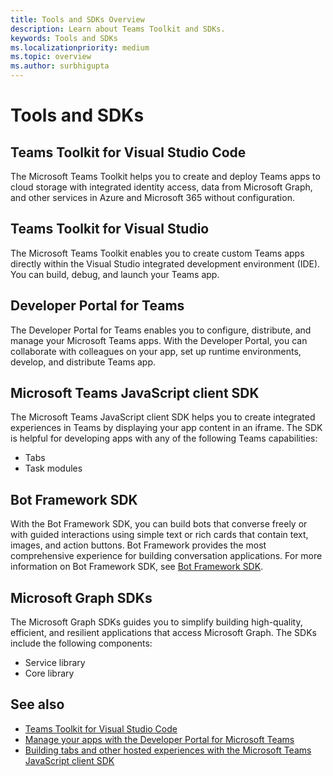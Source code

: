 ```yaml
---
title: Tools and SDKs Overview
description: Learn about Teams Toolkit and SDKs.
keywords: Tools and SDKs
ms.localizationpriority: medium
ms.topic: overview
ms.author: surbhigupta
---
```


# Tools and SDKs

## Teams Toolkit for Visual Studio Code

The Microsoft Teams Toolkit helps you to create and deploy Teams apps to cloud storage with integrated identity access, data from Microsoft Graph, and other services in Azure and Microsoft 365 without configuration.

## Teams Toolkit for Visual Studio

The Microsoft Teams Toolkit enables you to create custom Teams apps directly within the Visual Studio integrated development environment (IDE). You can build, debug, and launch your Teams app.

## Developer Portal for Teams

The Developer Portal for Teams enables you to configure, distribute, and manage your Microsoft Teams apps. With the Developer Portal, you can collaborate with colleagues on your app, set up runtime environments, develop, and distribute Teams app.

## Microsoft Teams JavaScript client SDK

The Microsoft Teams JavaScript client SDK helps you to create integrated experiences in Teams by displaying your app content in an iframe. The SDK is helpful for developing apps with any of the following Teams capabilities:

* Tabs
* Task modules

## Bot Framework SDK

With the Bot Framework SDK, you can build bots that converse freely or with guided interactions using simple text or rich cards that contain text, images, and action buttons. Bot Framework provides the most comprehensive experience for building conversation applications. For more information on Bot Framework SDK, see [Bot Framework SDK](https://github.com/Microsoft/botframework-sdk).

## Microsoft Graph SDKs

The Microsoft Graph SDKs guides you to simplify building high-quality, efficient, and resilient applications that access Microsoft Graph. The SDKs include the following components:

* Service library
* Core library

## See also

* [Teams Toolkit for Visual Studio Code](../../toolkit/visual-studio-code-toolkit-overview.md)
* [Manage your apps with the Developer Portal for Microsoft Teams](teams-developer-portal.md)
* [Building tabs and other hosted experiences with the Microsoft Teams JavaScript client SDK](../../tabs/how-to/using-teams-client-sdk.md)
